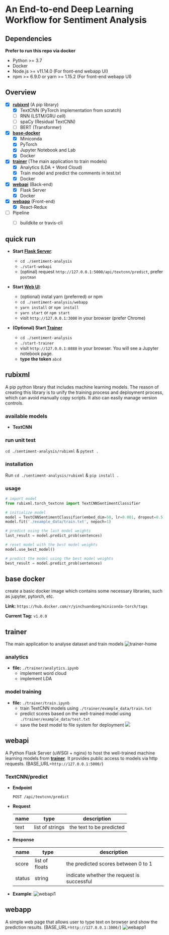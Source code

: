 # An End-to-end Deep Learning Workflow for Sentiment Analysis

## Dependencies
**Prefer to run this repo via docker**
- Python >= 3.7
- Docker
- Node.js >= v11.14.0 (For front-end webapp UI)
- npm >= 6.9.0 or yarn >= 1.15.2 (For front-end webapp UI)


## Overview
- [x] **[rubixml](#rubixml)** (A pip library)
  - [x] TextCNN (PyTorch implementation from scratch)
  - [ ] RNN (LSTM/GRU cell)
  - [ ] spaCy (Residual TextCNN)
  - [ ] BERT (Transformer)

- [x] **[base-docker](#base-docker)**
  - [x] Miniconda
  - [x] PyTorch
  - [x] Jupyter Notebook and Lab
  - [x] Docker

- [x] **[trainer](#trainer)** (The main application to train models)
  - [x] Analytics (LDA + Word Cloud)
  - [x] Train model and predict the comments in test.txt
  - [x] Docker

- [x] **[webapi](#webapi)** (Back-end)
  - [x] Flask Server
  - [x] Docker

- [x] **[webapp](#webapp)** (Front-end)
  - [x] React-Redux

- [ ] Pipeline
  - [ ] buildkite or travis-cli


## quick run

- **Start [Flask Server](#webapi)**:
  - `cd ./sentiment-analysis`
  - `./start-webapi`
  - (optinal) request `http://127.0.0.1:5000/api/textcnn/predict`, prefer `postman`

- **Start [Web UI](#webapp)**:
  - (optional) instal yarn (preferred) or npm
  - `cd ./sentiment-analysis/webapp`
  - `yarn install` or `npm install`
  - `yarn start` or `npm start`
  - visit `http://127.0.0.1:3000` in your browser (prefer Chrome)

- **(Optional) Start [Trainer](#trainer)**
  - `cd ./sentiment-analysis`
  - `./start-trainer`
  - visit `http://127.0.0.1:8888` in your browser. You will see a Jupyter notebook page.
  - **type the token** `abcd`


## rubixml
A pip python library that includes machine learning models. The reason of creating this library is to unify the training process and deployment process, which can avoid manually copy scripts. It also can easily manage version controls.

### available models
- **TextCNN**

### run unit test
`cd ./sentiment-analysis/rubixml` & `pytest .`

### installation
Run `cd ./sentiment-analysis/rubixml` & `pip install .`

### usage
```python
# import model
from rubixml.torch_textcnn import TextCNNSentimentClassifier

# initialize model
model = TextCNNSentimentClassifier(embed_dim=50, lr=0.001, dropout=0.5)
model.fit('./example_data/train.txt', nepoch=1)

# predict using the last model weights
last_result = model.predict_prob(sentences)

# reset model with the best model weights
model.use_best_model()

# predict the model using the best model weights
best_result = model.predict_prob(sentences)
```


## base docker
create a basic docker image which contains some necessary libraries, such as jupyter, pytorch, etc.

**Link:** `https://hub.docker.com/r/yinchuandong/miniconda-torch/tags`

**Current Tag:** `v1.0.0`




## trainer
The main application to analyse dataset and train models
![trainer-home](./docs/imgs/trainer-home.png)

### analytics
- **file:** `./trainer/analytics.ipynb`
  - implement word cloud
  - implement LDA

### model training
- **file:** `./trainer/train.ipynb`
  - train TextCNN models using `./trainer/example_data/train.txt`
  - predict scores based on the well-trained model using `./trainer/example_data/test.txt`
  - save the best model to file system for deployment
  ![](docs/imgs/trainer-textcnn-res.png)



## webapi
A Python Flask Server (uWSGI + nginx) to host the well-trained machine learning models from **[trainer](#trainer)**. It provides public access to models via http requests. (BASE_URL=`http://127.0.0.1:5000/`)

### TextCNN/predict
- **Endpoint**
  ``` HTTP
  POST /api/textcnn/predict
  ```

- **Request**

  | name       | type            | description                    |
  | ---------- | ---------       | ------------------------------ |
  | text       | list of strings | the text to be predicted       |  

- **Response**

  | name       | type            | description                    |
  | ---------- | ---------       | ------------------------------ |
  | score      | list of floats  | the predicted scores between 0 to 1       |
  | status     | string          | indicate whether the request is successful |


- **Example**:
![webapi1](./docs/imgs/webapi1.png)





## webapp
A simple web page that allows user to type text on browser and show the prediction results. (BASE_URL=`http://127.0.0.1:3000/`)
![webapp1](./docs/imgs/webapp1.png)
